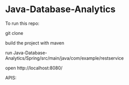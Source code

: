 # Java-Database-Analytics

To run this repo:


git clone


build the project with maven


run Java-Database-Analytics/Spring/src/main/java/com/example/restservice


open http://localhost:8080/

APIS:
